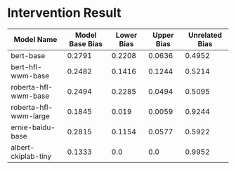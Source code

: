 # Intervention Result
|Model Name|Model Base Bias|Lower Bias|Upper Bias|Unrelated Bias|
|----|----|----|----|----|
|bert-base|0.2791|0.2208|0.0636|0.4952|
|bert-hfl-wwm-base|0.2482|0.1416|0.1244|0.5214|
|roberta-hfl-wwm-base|0.2494|0.2285|0.0494|0.5095|
|roberta-hfl-wwm-large|0.1845|0.019|0.0059|0.9244|
|ernie-baidu-base|0.2815|0.1154|0.0577|0.5922|
|albert-ckiplab-tiny|0.1333|0.0|0.0|0.9952|
